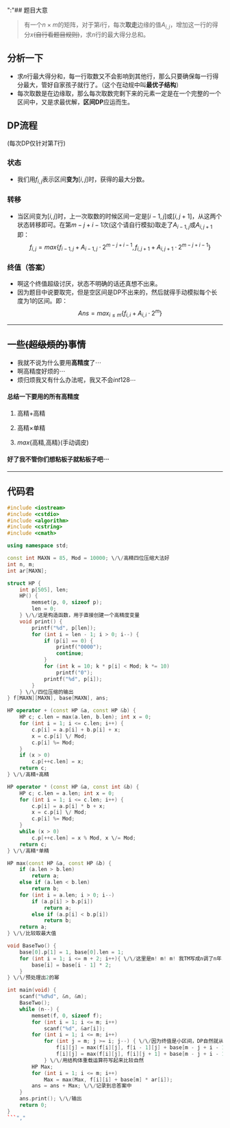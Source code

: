 ":"## 题目大意
> 有一个$n \times m$的矩阵，对于第$i$行，每次**取走**边缘的值$A_{i,j}$，增加这一行的得分$x$~~(自行看题目规则)~~，求$n$行的最大得分总和。

## 分析一下
- 求$n$行最大得分和，每一行取数又不会影响到其他行，那么只要确保每一行得分最大，管好自家孩子就行了。（这个在动规中叫**最优子结构**）
- 每次取数是在边缘取，那么每次取数完剩下来的元素一定是在一个完整的一个区间中，又是求最优解，**区间DP**应运而生。

## DP流程
(每次DP仅针对第$T$行)
### 状态
- 我们用$f_{i,j}$表示区间**变为**$[i,j]$时，获得的最大分数。

### 转移
- 当区间变为$[i,j]$时，上一次取数的时候区间一定是$[i-1,j]$或$[i,j+1]$，从这两个状态转移即可。在第$m-j+i-1$次(这个请自行模拟)取走了$A_{i-1,j}$或$A_{i,j+1}$即：$$f_{i,j}=max\{f_{i-1,j}+A_{i-1,j} \cdot 2^{m-j+i-1},f_{i,j+1}+A_{i,j+1} \cdot 2^{m-j+i-1}\}$$

### 终值（答案）
- 啊这个终值超级讨厌，状态不明确的话还真想不出来。
- 因为题目中说要取完，但是空区间是DP不出来的，然后就得手动模拟每个长度为$1$的区间。即：
$$Ans=max_{i \leq m}\{f_{i,i}+A_{i,i} \cdot 2^m\}$$
-----
## 一些~~(超级烦的)~~事情
- 我就不说为什么要用**高精度**了$\cdots$
- 啊高精度好烦的$\cdots$
- 烦归烦我又有什么办法呢，我又不会$int128 \cdots$

#### 总结一下要用的所有高精度
1. 高精$+$高精

2. 高精$\times$单精

3. $max\{$高精$,$高精$\}$(手动调皮)

#### 好了我不管你们想粘板子就粘板子吧$\cdots$
*****
## 代码君
```cpp
#include <iostream>
#include <cstdio>
#include <algorithm>
#include <cstring>
#include <cmath>

using namespace std;

const int MAXN = 85, Mod = 10000; \/\/高精四位压缩大法好 
int n, m;
int ar[MAXN];

struct HP {
	int p[505], len;
	HP() {
		memset(p, 0, sizeof p);
		len = 0;
	} \/\/这是构造函数，用于直接创建一个高精度变量 
	void print() {
		printf("%d", p[len]);  
        for (int i = len - 1; i > 0; i--) {  
            if (p[i] == 0) {
				printf("0000"); 
				continue;
			}
            for (int k = 10; k * p[i] < Mod; k *= 10) 
				printf("0");
            printf("%d", p[i]);
        }
	} \/\/四位压缩的输出 
} f[MAXN][MAXN], base[MAXN], ans;

HP operator + (const HP &a, const HP &b) {
	HP c; c.len = max(a.len, b.len); int x = 0;
	for (int i = 1; i <= c.len; i++) {
		c.p[i] = a.p[i] + b.p[i] + x;
		x = c.p[i] \/ Mod;
		c.p[i] %= Mod;
	}
	if (x > 0)
		c.p[++c.len] = x;
	return c;
} \/\/高精+高精 

HP operator * (const HP &a, const int &b) {
	HP c; c.len = a.len; int x = 0;
	for (int i = 1; i <= c.len; i++) {
		c.p[i] = a.p[i] * b + x;
		x = c.p[i] \/ Mod;
		c.p[i] %= Mod;
	}
	while (x > 0)
		c.p[++c.len] = x % Mod, x \/= Mod;
	return c;
} \/\/高精*单精 

HP max(const HP &a, const HP &b) {
	if (a.len > b.len)
		return a;
	else if (a.len < b.len)
		return b;
	for (int i = a.len; i > 0; i--)
		if (a.p[i] > b.p[i])
			return a;
		else if (a.p[i] < b.p[i])
			return b;
	return a;
} \/\/比较取最大值 

void BaseTwo() {
	base[0].p[1] = 1, base[0].len = 1;
	for (int i = 1; i <= m + 2; i++){ \/\/这里是m! m! m! 我TM写成n调了n年... 
		base[i] = base[i - 1] * 2;
	}
} \/\/预处理出2的幂 

int main(void) {
	scanf("%d%d", &n, &m);
	BaseTwo();
	while (n--) {
		memset(f, 0, sizeof f);
		for (int i = 1; i <= m; i++)
			scanf("%d", &ar[i]);
		for (int i = 1; i <= m; i++)
			for (int j = m; j >= i; j--) { \/\/因为终值是小区间，DP自然就从大区间开始 
				f[i][j] = max(f[i][j], f[i - 1][j] + base[m - j + i - 1] * ar[i - 1]); 
				f[i][j] = max(f[i][j], f[i][j + 1] + base[m - j + i - 1] * ar[j + 1]);
			} \/\/用结构体重载运算符写起来比较自然 
		HP Max;
		for (int i = 1; i <= m; i++)
			Max = max(Max, f[i][i] + base[m] * ar[i]);
		ans = ans + Max; \/\/记录到总答案中 
	}
	ans.print(); \/\/输出 
	return 0;
}
```","